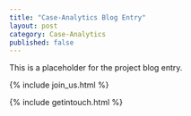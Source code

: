 ```yaml
---
title: "Case-Analytics Blog Entry"
layout: post
category: Case-Analytics
published: false
---
```


This is a placeholder for the project blog entry.

<!--more-->

{% include join_us.html %}

{% include getintouch.html %}
